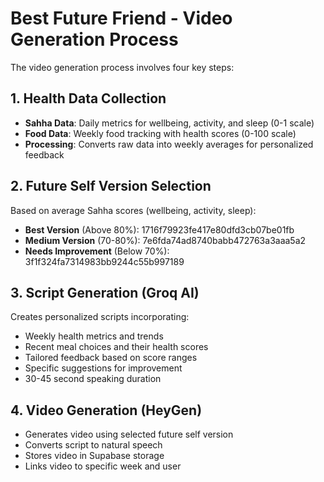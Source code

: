 # Best Future Friend - Video Generation Process

The video generation process involves four key steps:

## 1. Health Data Collection
- **Sahha Data**: Daily metrics for wellbeing, activity, and sleep (0-1 scale)
- **Food Data**: Weekly food tracking with health scores (0-100 scale)
- **Processing**: Converts raw data into weekly averages for personalized feedback

## 2. Future Self Version Selection
Based on average Sahha scores (wellbeing, activity, sleep):
- **Best Version** (Above 80%): 1716f79923fe417e80dfd3cb07be01fb
- **Medium Version** (70-80%): 7e6fda74ad8740babb472763a3aaa5a2
- **Needs Improvement** (Below 70%): 3f1f324fa7314983bb9244c55b997189

## 3. Script Generation (Groq AI)
Creates personalized scripts incorporating:
- Weekly health metrics and trends
- Recent meal choices and their health scores
- Tailored feedback based on score ranges
- Specific suggestions for improvement
- 30-45 second speaking duration

## 4. Video Generation (HeyGen)
- Generates video using selected future self version
- Converts script to natural speech
- Stores video in Supabase storage
- Links video to specific week and user
